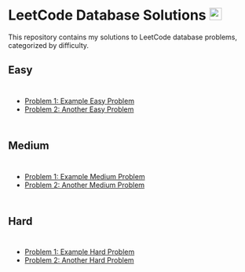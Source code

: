# LeetCode Database Solutions <img src="./database.png" width="25px" height="25px"></img>

This repository contains my solutions to LeetCode database problems, categorized by difficulty.

## Easy

<div style="padding: 10px; border-radius: 5px;">
  <ul>
    <li><a href="Easy/Problem1/README.md">Problem 1: Example Easy Problem</a></li>
    <li><a href="Easy/Problem2/README.md">Problem 2: Another Easy Problem</a></li>
    <!-- Add more problems as needed -->
  </ul>
</div>

## Medium

<div style="padding: 10px; border-radius: 5px;">
  <ul>
    <li><a href="Medium/Problem1/README.md">Problem 1: Example Medium Problem</a></li>
    <li><a href="Medium/Problem2/README.md">Problem 2: Another Medium Problem</a></li>
    <!-- Add more problems as needed -->
  </ul>
</div>

## Hard

<div style="padding: 10px; border-radius: 5px;">
  <ul>
    <li><a href="Hard/Problem1/README.md">Problem 1: Example Hard Problem</a></li>
    <li><a href="Hard/Problem2/README.md">Problem 2: Another Hard Problem</a></li>
    <!-- Add more problems as needed -->
  </ul>
</div>
